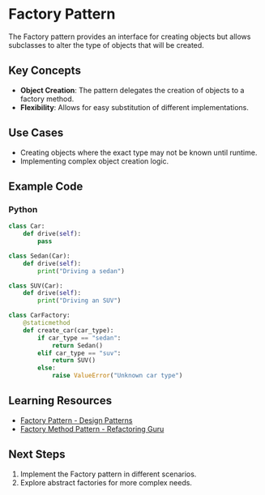 # Factory Pattern

The Factory pattern provides an interface for creating objects but allows subclasses to alter the type of objects that will be created.

## Key Concepts
- **Object Creation**: The pattern delegates the creation of objects to a factory method.
- **Flexibility**: Allows for easy substitution of different implementations.

## Use Cases
- Creating objects where the exact type may not be known until runtime.
- Implementing complex object creation logic.

## Example Code
### Python
```python
class Car:
    def drive(self):
        pass

class Sedan(Car):
    def drive(self):
        print("Driving a sedan")

class SUV(Car):
    def drive(self):
        print("Driving an SUV")

class CarFactory:
    @staticmethod
    def create_car(car_type):
        if car_type == "sedan":
            return Sedan()
        elif car_type == "suv":
            return SUV()
        else:
            raise ValueError("Unknown car type")
```

## Learning Resources

- [Factory Pattern - Design Patterns](https://www.tutorialspoint.com/design_pattern/factory_pattern.htm)
- [Factory Method Pattern - Refactoring Guru](https://refactoring.guru/design-patterns/factory-method)

## Next Steps

1. Implement the Factory pattern in different scenarios.
2. Explore abstract factories for more complex needs.
